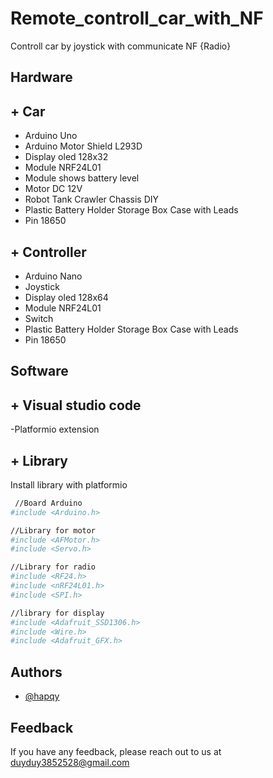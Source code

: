 
# Remote_controll_car_with_NF
Controll car by joystick with communicate NF {Radio}

## Hardware
## + Car
- Arduino Uno
- Arduino Motor Shield L293D
- Display oled 128x32
- Module NRF24L01
- Module shows battery level
- Motor DC 12V
- Robot Tank Crawler Chassis DIY
- Plastic Battery Holder Storage Box Case with Leads
- Pin 18650
## + Controller
- Arduino Nano
- Joystick
- Display oled 128x64
- Module NRF24L01
- Switch
- Plastic Battery Holder Storage Box Case with Leads
- Pin 18650
## Software
## + Visual studio code

-Platformio extension


## + Library

Install library with platformio

```bash
 //Board Arduino 
#include <Arduino.h>

//Library for motor
#include <AFMotor.h>
#include <Servo.h>

//Library for radio
#include <RF24.h>
#include <nRF24L01.h>
#include <SPI.h>

//library for display
#include <Adafruit_SSD1306.h>
#include <Wire.h>
#include <Adafruit_GFX.h>

```
## Authors

- [@hapqy](https://github.com/DatVanTay)

## Feedback

If you have any feedback, please reach out to us at duyduy3852528@gmail.com
